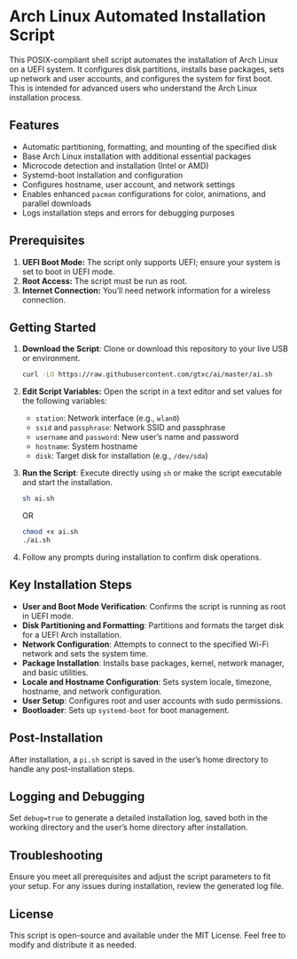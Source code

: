 # Arch Linux Automated Installation Script

This POSIX-compliant shell script automates the installation of Arch Linux on a UEFI system. It configures disk partitions, installs base packages, sets up network and user accounts, and configures the system for first boot. This is intended for advanced users who understand the Arch Linux installation process.

## Features

- Automatic partitioning, formatting, and mounting of the specified disk
- Base Arch Linux installation with additional essential packages
- Microcode detection and installation (Intel or AMD)
- Systemd-boot installation and configuration
- Configures hostname, user account, and network settings
- Enables enhanced `pacman` configurations for color, animations, and parallel downloads
- Logs installation steps and errors for debugging purposes

## Prerequisites

1. **UEFI Boot Mode:** The script only supports UEFI; ensure your system is set to boot in UEFI mode.
2. **Root Access:** The script must be run as root.
3. **Internet Connection:** You’ll need network information for a wireless connection.

## Getting Started

1. **Download the Script**: Clone or download this repository to your live USB or environment.

   ```sh
   curl -LO https://raw.githubusercontent.com/gtxc/ai/master/ai.sh
   ```

2. **Edit Script Variables:** Open the script in a text editor and set values for the following variables:
   
   - `station`: Network interface (e.g., `wlan0`)
   - `ssid` and `passphrase`: Network SSID and passphrase
   - `username` and `password`: New user’s name and password
   - `hostname`: System hostname
   - `disk`: Target disk for installation (e.g., `/dev/sda`)

3. **Run the Script**: Execute directly using `sh` or make the script executable and start the installation.

    ```sh
    sh ai.sh
    ```
    OR
   ```sh
   chmod +x ai.sh
   ./ai.sh
   ```

4. Follow any prompts during installation to confirm disk operations.

## Key Installation Steps

- **User and Boot Mode Verification**: Confirms the script is running as root in UEFI mode.
- **Disk Partitioning and Formatting**: Partitions and formats the target disk for a UEFI Arch installation.
- **Network Configuration**: Attempts to connect to the specified Wi-Fi network and sets the system time.
- **Package Installation**: Installs base packages, kernel, network manager, and basic utilities.
- **Locale and Hostname Configuration**: Sets system locale, timezone, hostname, and network configuration.
- **User Setup**: Configures root and user accounts with sudo permissions.
- **Bootloader**: Sets up `systemd-boot` for boot management.

## Post-Installation

After installation, a `pi.sh` script is saved in the user’s home directory to handle any post-installation steps.

## Logging and Debugging

Set `debug=true` to generate a detailed installation log, saved both in the working directory and the user’s home directory after installation.

## Troubleshooting

Ensure you meet all prerequisites and adjust the script parameters to fit your setup. For any issues during installation, review the generated log file.

## License

This script is open-source and available under the MIT License. Feel free to modify and distribute it as needed.
